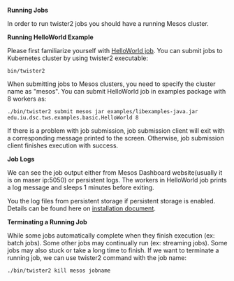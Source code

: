 **Running Jobs**

In order to run twister2 jobs you should have a running Mesos cluster.

**Running HelloWorld Example**

Please first familiarize yourself with [HelloWorld job](https://github.com/DSC-SPIDAL/twister2/blob/master/docs/quickstart.md).
You can submit jobs to Kubernetes cluster by using twister2 executable:

    bin/twister2

When submitting jobs to Mesos clusters, you need to specify the cluster
name as "mesos". You can submit HelloWorld job in examples package
with 8 workers as:

    ./bin/twister2 submit mesos jar examples/libexamples-java.jar
    edu.iu.dsc.tws.examples.basic.HelloWorld 8

If there is a problem with job submission, job submission client will
exit with a corresponding message printed to the screen. Otherwise, job
submission client finishes execution with success.

**Job Logs**

We can see the job output either from Mesos Dashboard website(usually it
is on maser ip:5050) or persistent logs. The workers in HelloWorld job
prints a log message and sleeps 1 minutes before exiting.

You the log files from persistent storage if persistent storage is
enabled. Details can be found here on [installation
document](https://github.com/DSC-SPIDAL/twister2/blob/master/docs/deployment/mesos/twister2-mesos-install.md).

**Terminating a Running Job**

While some jobs automatically complete when they finish execution (ex:
batch jobs). Some other jobs may continually run (ex: streaming jobs).
Some jobs may also stuck or take a long time to finish. If we want to
terminate a running job, we can use twister2 command with the job name:

    ./bin/twister2 kill mesos jobname
